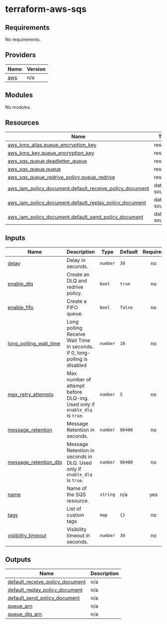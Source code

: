# terraform-aws-sqs 



<!-- BEGIN_TF_DOCS -->
## Requirements

No requirements.

## Providers

| Name | Version |
|------|---------|
| <a name="provider_aws"></a> [aws](#provider\_aws) | n/a |

## Modules

No modules.

## Resources

| Name | Type |
|------|------|
| [aws_kms_alias.queue_encryption_key](https://registry.terraform.io/providers/hashicorp/aws/latest/docs/resources/kms_alias) | resource |
| [aws_kms_key.queue_encryption_key](https://registry.terraform.io/providers/hashicorp/aws/latest/docs/resources/kms_key) | resource |
| [aws_sqs_queue.deadletter_queue](https://registry.terraform.io/providers/hashicorp/aws/latest/docs/resources/sqs_queue) | resource |
| [aws_sqs_queue.queue](https://registry.terraform.io/providers/hashicorp/aws/latest/docs/resources/sqs_queue) | resource |
| [aws_sqs_queue_redrive_policy.queue_redrive](https://registry.terraform.io/providers/hashicorp/aws/latest/docs/resources/sqs_queue_redrive_policy) | resource |
| [aws_iam_policy_document.default_receive_policy_document](https://registry.terraform.io/providers/hashicorp/aws/latest/docs/data-sources/iam_policy_document) | data source |
| [aws_iam_policy_document.default_replay_policy_document](https://registry.terraform.io/providers/hashicorp/aws/latest/docs/data-sources/iam_policy_document) | data source |
| [aws_iam_policy_document.default_send_policy_document](https://registry.terraform.io/providers/hashicorp/aws/latest/docs/data-sources/iam_policy_document) | data source |

## Inputs

| Name | Description | Type | Default | Required |
|------|-------------|------|---------|:--------:|
| <a name="input_delay"></a> [delay](#input\_delay) | Delay in seconds. | `number` | `30` | no |
| <a name="input_enable_dlq"></a> [enable\_dlq](#input\_enable\_dlq) | Create an DLQ and redrive policy. | `bool` | `true` | no |
| <a name="input_enable_fifo"></a> [enable\_fifo](#input\_enable\_fifo) | Create a FIFO queue. | `bool` | `false` | no |
| <a name="input_long_polling_wait_time"></a> [long\_polling\_wait\_time](#input\_long\_polling\_wait\_time) | Long polling Receive Wait Time in seconds. If 0, long-polling is disabled | `number` | `10` | no |
| <a name="input_max_retry_attempts"></a> [max\_retry\_attempts](#input\_max\_retry\_attempts) | Max number of attempt before DLQ-ing. Used only if `enable_dlq` is `true`. | `number` | `5` | no |
| <a name="input_message_retention"></a> [message\_retention](#input\_message\_retention) | Message Retention in seconds. | `number` | `86400` | no |
| <a name="input_message_retention_dlq"></a> [message\_retention\_dlq](#input\_message\_retention\_dlq) | Message Retention in seconds in DLQ. Used only if `enable_dlq` is `true`. | `number` | `86400` | no |
| <a name="input_name"></a> [name](#input\_name) | Name of the SQS resource. | `string` | n/a | yes |
| <a name="input_tags"></a> [tags](#input\_tags) | List of custom tags | `map` | `{}` | no |
| <a name="input_visibility_timeout"></a> [visibility\_timeout](#input\_visibility\_timeout) | Visibility timeout in seconds. | `number` | `30` | no |

## Outputs

| Name | Description |
|------|-------------|
| <a name="output_default_receive_policy_document"></a> [default\_receive\_policy\_document](#output\_default\_receive\_policy\_document) | n/a |
| <a name="output_default_replay_policy_document"></a> [default\_replay\_policy\_document](#output\_default\_replay\_policy\_document) | n/a |
| <a name="output_default_send_policy_document"></a> [default\_send\_policy\_document](#output\_default\_send\_policy\_document) | n/a |
| <a name="output_queue_arn"></a> [queue\_arn](#output\_queue\_arn) | n/a |
| <a name="output_queue_dlq_arn"></a> [queue\_dlq\_arn](#output\_queue\_dlq\_arn) | n/a |
<!-- END_TF_DOCS -->